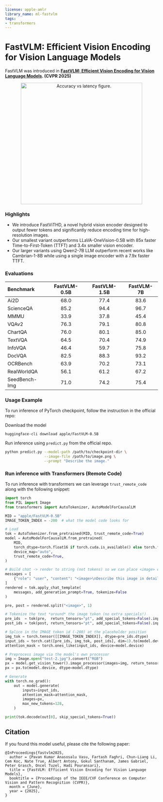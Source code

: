 ```yaml
---
license: apple-amlr
library_name: ml-fastvlm
tags:
- transformers
---
```

# FastVLM: Efficient Vision Encoding for Vision Language Models

FastVLM was introduced in
**[FastVLM: Efficient Vision Encoding for Vision Language Models](https://www.arxiv.org/abs/2412.13303). (CVPR 2025)**

[//]: # (![FastViTHD Performance]&#40;acc_vs_latency_qwen-2.png&#41;)
<p align="center">
<img src="acc_vs_latency_qwen-2.png" alt="Accuracy vs latency figure." width="400"/>
</p>

### Highlights
* We introduce FastViTHD, a novel hybrid vision encoder designed to output fewer tokens and significantly reduce encoding time for high-resolution images.  
* Our smallest variant outperforms LLaVA-OneVision-0.5B with 85x faster Time-to-First-Token (TTFT) and 3.4x smaller vision encoder.
* Our larger variants using Qwen2-7B LLM outperform recent works like Cambrian-1-8B while using a single image encoder with a 7.9x faster TTFT.


### Evaluations
| Benchmark     | FastVLM-0.5B | FastVLM-1.5B | FastVLM-7B |
|:--------------|:------------:|:------------:|:----------:|
| Ai2D          |     68.0     |     77.4     |    83.6    |
| ScienceQA     |     85.2     |     94.4     |    96.7    |
| MMMU          |     33.9     |     37.8     |    45.4    |
| VQAv2         |     76.3     |     79.1     |    80.8    |
| ChartQA       |     76.0     |     80.1     |    85.0    |
| TextVQA       |     64.5     |     70.4     |    74.9    |
| InfoVQA       |     46.4     |     59.7     |    75.8    |
| DocVQA        |     82.5     |     88.3     |    93.2    |
| OCRBench      |     63.9     |     70.2     |    73.1    |
| RealWorldQA   |     56.1     |     61.2     |    67.2    |
| SeedBench-Img |     71.0     |     74.2     |    75.4    |


### Usage Example
To run inference of PyTorch checkpoint, follow the instruction in the official repo:

Download the model
```
huggingface-cli download apple/FastVLM-0.5B
``` 

Run inference using `predict.py` from the official repo.
```bash
python predict.py --model-path /path/to/checkpoint-dir \
                  --image-file /path/to/image.png \
                  --prompt "Describe the image."
```

### Run inference with Transformers (Remote Code)
To run inference with transformers we can leverage `trust_remote_code` along with the following snippet:

```python
import torch
from PIL import Image
from transformers import AutoTokenizer, AutoModelForCausalLM

MID = "apple/FastVLM-0.5B"
IMAGE_TOKEN_INDEX = -200  # what the model code looks for

# Load
tok = AutoTokenizer.from_pretrained(MID, trust_remote_code=True)
model = AutoModelForCausalLM.from_pretrained(
    MID,
    torch_dtype=torch.float16 if torch.cuda.is_available() else torch.float32,
    device_map="auto",
    trust_remote_code=True,
)

# Build chat -> render to string (not tokens) so we can place <image> exactly
messages = [
    {"role": "user", "content": "<image>\nDescribe this image in detail."}
]
rendered = tok.apply_chat_template(
    messages, add_generation_prompt=True, tokenize=False
)

pre, post = rendered.split("<image>", 1)

# Tokenize the text *around* the image token (no extra specials!)
pre_ids  = tok(pre,  return_tensors="pt", add_special_tokens=False).input_ids
post_ids = tok(post, return_tensors="pt", add_special_tokens=False).input_ids

# Splice in the IMAGE token id (-200) at the placeholder position
img_tok = torch.tensor([[IMAGE_TOKEN_INDEX]], dtype=pre_ids.dtype)
input_ids = torch.cat([pre_ids, img_tok, post_ids], dim=1).to(model.device)
attention_mask = torch.ones_like(input_ids, device=model.device)

# Preprocess image via the model's own processor
img = Image.open("test-2.jpg").convert("RGB")
px = model.get_vision_tower().image_processor(images=img, return_tensors="pt")["pixel_values"]
px = px.to(model.device, dtype=model.dtype)

# Generate
with torch.no_grad():
    out = model.generate(
        inputs=input_ids,
        attention_mask=attention_mask,
        images=px,
        max_new_tokens=128,
    )

print(tok.decode(out[0], skip_special_tokens=True))
```

## Citation
If you found this model useful, please cite the following paper:
```
@InProceedings{fastvlm2025,
  author = {Pavan Kumar Anasosalu Vasu, Fartash Faghri, Chun-Liang Li, Cem Koc, Nate True, Albert Antony, Gokul Santhanam, James Gabriel, Peter Grasch, Oncel Tuzel, Hadi Pouransari},
  title = {FastVLM: Efficient Vision Encoding for Vision Language Models},
  booktitle = {Proceedings of the IEEE/CVF Conference on Computer Vision and Pattern Recognition (CVPR)},
  month = {June},
  year = {2025},
}
```